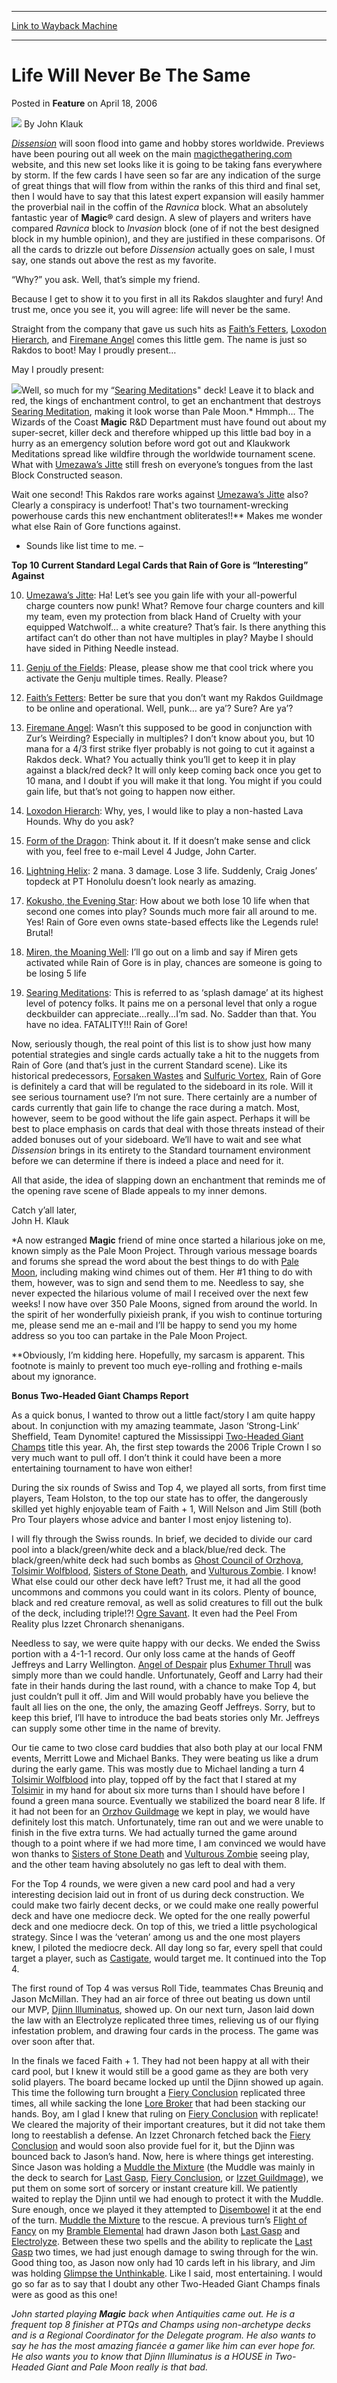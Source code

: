 
---
[Link to Wayback Machine](https://web.archive.org/web/20211021002057/https://magic.wizards.com/en/articles/archive/feature/life-will-never-be-same-2006-04-18)

[_metadata_:author]:- "John Klauk"
[_metadata_:description]:- "Dissension will soon flood into game and hobby stores worldwide. Previews have been pouring out all week on the main magicthegathering.com website, and this new set looks like it is going to be taking fans everywhere by storm. If the few cards I have seen so far are any indication of the surge of great things that will flow from within the ranks of this third and final set,"
[_metadata_:generator]:- "Drupal 7 (http://drupal.org)"
[_metadata_:publish_date]:- "2006-04-18"
[_metadata_:title]:- "Life Will Never Be The Same"
[_metadata_:wayback_capture_timestamp]:- "2021-10-21 00:20:57+00:00"
[_metadata_:wayback_raw_url]:- "https://web.archive.org/web/20211021002057id_/https://magic.wizards.com/en/articles/archive/feature/life-will-never-be-same-2006-04-18"
[_metadata_:wayback_url]:- "https://magic.wizards.com/en/articles/archive/feature/life-will-never-be-same-2006-04-18"
---


Life Will Never Be The Same
===========================



 Posted in **Feature**
 on April 18, 2006 






![](https://media.magic.wizards.com/styles/auth_small/public/generic-avatar-150_334.png)
By John Klauk











[*Dissension*](http://www.wizards.com/default.asp?x=magic/dissension/home) will soon flood into game and hobby stores worldwide. Previews have been pouring out all week on the main [magicthegathering.com](http://www.wizards.com/magic/welcome.asp?cmp=ILC-MTGCOMURL) website, and this new set looks like it is going to be taking fans everywhere by storm. If the few cards I have seen so far are any indication of the surge of great things that will flow from within the ranks of this third and final set, then I would have to say that this latest expert expansion will easily hammer the proverbial nail in the coffin of the *Ravnica* block. What an absolutely fantastic year of **Magic®** card design. A slew of players and writers have compared *Ravnica* block to *Invasion* block (one of if not the best designed block in my humble opinion), and they are justified in these comparisons. Of all the cards to drizzle out before *Dissension* actually goes on sale, I must say, one stands out above the rest as my favorite.

“Why?” you ask. Well, that’s simple my friend.

Because I get to show it to you first in all its Rakdos slaughter and fury! And trust me, once you see it, you will agree: life will never be the same.

Straight from the company that gave us such hits as [Faith’s Fetters](https://gatherer.wizards.com/Pages/Card/Details.aspx?name=Faith%E2%80%99s+Fetters), [Loxodon Hierarch](https://gatherer.wizards.com/Pages/Card/Details.aspx?name=Loxodon+Hierarch), and [Firemane Angel](https://gatherer.wizards.com/Pages/Card/Details.aspx?name=Firemane+Angel) comes this little gem. The name is just so Rakdos to boot! May I proudly present…

May I proudly present:

![](https://media.magic.wizards.com/image_legacy_migration/mpr/images/RainofGore.jpg)Well, so much for my “[Searing Meditation](https://gatherer.wizards.com/Pages/Card/Details.aspx?name=Searing+Meditation)s" deck! Leave it to black and red, the kings of enchantment control, to get an enchantment that destroys [Searing Meditation](https://gatherer.wizards.com/Pages/Card/Details.aspx?name=Searing+Meditation), making it look worse than Pale Moon.\* Hmmph… The Wizards of the Coast **Magic** R&D Department must have found out about my super-secret, killer deck and therefore whipped up this little bad boy in a hurry as an emergency solution before word got out and Klaukwork Meditations spread like wildfire through the worldwide tournament scene. What with [Umezawa’s Jitte](https://gatherer.wizards.com/Pages/Card/Details.aspx?name=Umezawa%E2%80%99s+Jitte) still fresh on everyone’s tongues from the last Block Constructed season.

Wait one second! This Rakdos rare works against [Umezawa’s Jitte](https://gatherer.wizards.com/Pages/Card/Details.aspx?name=Umezawa%E2%80%99s+Jitte) also? Clearly a conspiracy is underfoot! That's two tournament-wrecking powerhouse cards this new enchantment obliterates!!\*\* Makes me wonder what else Rain of Gore functions against.

- Sounds like list time to me. –

**Top 10 Current Standard Legal Cards that Rain of Gore is “Interesting” Against**

10. [Umezawa’s Jitte](https://gatherer.wizards.com/Pages/Card/Details.aspx?name=Umezawa%E2%80%99s+Jitte): Ha! Let’s see you gain life with your all-powerful charge counters now punk! What? Remove four charge counters and kill my team, even my protection from black Hand of Cruelty with your equipped Watchwolf… a white creature? That’s fair. Is there anything this artifact can’t do other than not have multiples in play? Maybe I should have sided in Pithing Needle instead.

9. [Genju of the Fields](https://gatherer.wizards.com/Pages/Card/Details.aspx?name=Genju+of+the+Fields): Please, please show me that cool trick where you activate the Genju multiple times. Really. Please?

8. [Faith’s Fetters](https://gatherer.wizards.com/Pages/Card/Details.aspx?name=Faith%E2%80%99s+Fetters): Better be sure that you don’t want my Rakdos Guildmage to be online and operational. Well, punk… are ya’? Sure? Are ya’?

7. [Firemane Angel](https://gatherer.wizards.com/Pages/Card/Details.aspx?name=Firemane+Angel): Wasn’t this supposed to be good in conjunction with Zur’s Weirding? Especially in multiples? I don’t know about you, but 10 mana for a 4/3 first strike flyer probably is not going to cut it against a Rakdos deck. What? You actually think you’ll get to keep it in play against a black/red deck? It will only keep coming back once you get to 10 mana, and I doubt if you will make it that long. You might if you could gain life, but that’s not going to happen now either.

6. [Loxodon Hierarch](https://gatherer.wizards.com/Pages/Card/Details.aspx?name=Loxodon+Hierarch): Why, yes, I would like to play a non-hasted Lava Hounds. Why do you ask?

5. [Form of the Dragon](https://gatherer.wizards.com/Pages/Card/Details.aspx?name=Form+of+the+Dragon): Think about it. If it doesn’t make sense and click with you, feel free to e-mail Level 4 Judge, John Carter.

4. [Lightning Helix](https://gatherer.wizards.com/Pages/Card/Details.aspx?name=Lightning+Helix): 2 mana. 3 damage. Lose 3 life. Suddenly, Craig Jones’ topdeck at PT Honolulu doesn’t look nearly as amazing.

3. [Kokusho, the Evening Star](https://gatherer.wizards.com/Pages/Card/Details.aspx?name=Kokusho%2C+the+Evening+Star): How about we both lose 10 life when that second one comes into play? Sounds much more fair all around to me. Yes! Rain of Gore even owns state-based effects like the Legends rule! Brutal!

2. [Miren, the Moaning Well](https://gatherer.wizards.com/Pages/Card/Details.aspx?name=Miren%2C+the+Moaning+Well): I’ll go out on a limb and say if Miren gets activated while Rain of Gore is in play, chances are someone is going to be losing 5 life

1. [Searing Meditations](https://gatherer.wizards.com/Pages/Card/Details.aspx?name=Searing+Meditations): This is referred to as ‘splash damage’ at its highest level of potency folks. It pains me on a personal level that only a rogue deckbuilder can appreciate…really…I’m sad. No. Sadder than that. You have no idea. FATALITY!!! Rain of Gore!

Now, seriously though, the real point of this list is to show just how many potential strategies and single cards actually take a hit to the nuggets from Rain of Gore (and that’s just in the current Standard scene). Like its historical predecessors, [Forsaken Wastes](https://gatherer.wizards.com/Pages/Card/Details.aspx?name=Forsaken+Wastes) and [Sulfuric Vortex](https://gatherer.wizards.com/Pages/Card/Details.aspx?name=Sulfuric+Vortex), Rain of Gore is definitely a card that will be regulated to the sideboard in its role. Will it see serious tournament use? I’m not sure. There certainly are a number of cards currently that gain life to change the race during a match. Most, however, seem to be good without the life gain aspect. Perhaps it will be best to place emphasis on cards that deal with those threats instead of their added bonuses out of your sideboard. We’ll have to wait and see what *Dissension* brings in its entirety to the Standard tournament environment before we can determine if there is indeed a place and need for it.

All that aside, the idea of slapping down an enchantment that reminds me of the opening rave scene of Blade appeals to my inner demons.

Catch y’all later,   
 John H. Klauk

\*A now estranged **Magic** friend of mine once started a hilarious joke on me, known simply as the Pale Moon Project. Through various message boards and forums she spread the word about the best things to do with [Pale Moon](https://gatherer.wizards.com/Pages/Card/Details.aspx?name=Pale+Moon), including making wind chimes out of them. Her #1 thing to do with them, however, was to sign and send them to me. Needless to say, she never expected the hilarious volume of mail I received over the next few weeks! I now have over 350 Pale Moons, signed from around the world. In the spirit of her wonderfully pixieish prank, if you wish to continue torturing me, please send me an e-mail and I’ll be happy to send you my home address so you too can partake in the Pale Moon Project.

\*\*Obviously, I’m kidding here. Hopefully, my sarcasm is apparent. This footnote is mainly to prevent too much eye-rolling and frothing e-mails about my ignorance.

**Bonus Two-Headed Giant Champs Report**

As a quick bonus, I wanted to throw out a little fact/story I am quite happy about. In conjunction with my amazing teammate, Jason ‘Strong-Link’ Sheffield, Team Dynomite! captured the Mississippi [Two-Headed Giant Champs](http://www.wizards.com/default.asp?x=events/magic/champs) title this year. Ah, the first step towards the 2006 Triple Crown I so very much want to pull off. I don’t think it could have been a more entertaining tournament to have won either!

During the six rounds of Swiss and Top 4, we played all sorts, from first time players, Team Holston, to the top our state has to offer, the dangerously skilled yet highly enjoyable team of Faith + 1, Will Nelson and Jim Still (both Pro Tour players whose advice and banter I most enjoy listening to).

I will fly through the Swiss rounds. In brief, we decided to divide our card pool into a black/green/white deck and a black/blue/red deck. The black/green/white deck had such bombs as [Ghost Council of Orzhova](https://gatherer.wizards.com/Pages/Card/Details.aspx?name=Ghost+Council+of+Orzhova), [Tolsimir Wolfblood](https://gatherer.wizards.com/Pages/Card/Details.aspx?name=Tolsimir+Wolfblood), [Sisters of Stone Death](https://gatherer.wizards.com/Pages/Card/Details.aspx?name=Sisters+of+Stone+Death), and [Vulturous Zombie](https://gatherer.wizards.com/Pages/Card/Details.aspx?name=Vulturous+Zombie). I know! What else could our other deck have left? Trust me, it had all the good uncommons and commons you could want in its colors. Plenty of bounce, black and red creature removal, as well as solid creatures to fill out the bulk of the deck, including triple!?! [Ogre Savant](https://gatherer.wizards.com/Pages/Card/Details.aspx?name=Ogre+Savant). It even had the Peel From Reality plus Izzet Chronarch shenanigans.

Needless to say, we were quite happy with our decks. We ended the Swiss portion with a 4-1-1 record. Our only loss came at the hands of Geoff Jeffreys and Larry Wellington. [Angel of Despair](https://gatherer.wizards.com/Pages/Card/Details.aspx?name=Angel+of+Despair) plus [Exhumer Thrull](https://gatherer.wizards.com/Pages/Card/Details.aspx?name=Exhumer+Thrull) was simply more than we could handle. Unfortunately, Geoff and Larry had their fate in their hands during the last round, with a chance to make Top 4, but just couldn’t pull it off. Jim and Will would probably have you believe the fault all lies on the one, the only, the amazing Geoff Jeffreys. Sorry, but to keep this brief, I’ll have to introduce the bad beats stories only Mr. Jeffreys can supply some other time in the name of brevity.

Our tie came to two close card buddies that also both play at our local FNM events, Merritt Lowe and Michael Banks. They were beating us like a drum during the early game. This was mostly due to Michael landing a turn 4 [Tolsimir Wolfblood](https://gatherer.wizards.com/Pages/Card/Details.aspx?name=Tolsimir+Wolfblood) into play, topped off by the fact that I stared at my [Tolsimir](https://gatherer.wizards.com/Pages/Card/Details.aspx?name=Tolsimir) in my hand for about six more turns than I should have before I found a green mana source. Eventually we stabilized the board near 8 life. If it had not been for an [Orzhov Guildmage](https://gatherer.wizards.com/Pages/Card/Details.aspx?name=Orzhov+Guildmage) we kept in play, we would have definitely lost this match. Unfortunately, time ran out and we were unable to finish in the five extra turns. We had actually turned the game around though to a point where if we had more time, I am convinced we would have won thanks to [Sisters of Stone Death](https://gatherer.wizards.com/Pages/Card/Details.aspx?name=Sisters+of+Stone+Death) and [Vulturous Zombie](https://gatherer.wizards.com/Pages/Card/Details.aspx?name=Vulturous+Zombie) seeing play, and the other team having absolutely no gas left to deal with them.

For the Top 4 rounds, we were given a new card pool and had a very interesting decision laid out in front of us during deck construction. We could make two fairly decent decks, or we could make one really powerful deck and have one mediocre deck. We opted for the one really powerful deck and one mediocre deck. On top of this, we tried a little psychological strategy. Since I was the ‘veteran’ among us and the one most players knew, I piloted the mediocre deck. All day long so far, every spell that could target a player, such as [Castigate](https://gatherer.wizards.com/Pages/Card/Details.aspx?name=Castigate), would target me. It continued into the Top 4.

The first round of Top 4 was versus Roll Tide, teammates Chas Breuniq and Jason McMillan. They had an air force of three out beating us down until our MVP, [Djinn Illuminatus](https://gatherer.wizards.com/Pages/Card/Details.aspx?name=Djinn+Illuminatus), showed up. On our next turn, Jason laid down the law with an Electrolyze replicated three times, relieving us of our flying infestation problem, and drawing four cards in the process. The game was over soon after that.

In the finals we faced Faith + 1. They had not been happy at all with their card pool, but I knew it would still be a good game as they are both very solid players. The board became locked up until the Djinn showed up again. This time the following turn brought a [Fiery Conclusion](https://gatherer.wizards.com/Pages/Card/Details.aspx?name=Fiery+Conclusion) replicated three times, all while sacking the lone [Lore Broker](https://gatherer.wizards.com/Pages/Card/Details.aspx?name=Lore+Broker) that had been stacking our hands. Boy, am I glad I knew that ruling on [Fiery Conclusion](https://gatherer.wizards.com/Pages/Card/Details.aspx?name=Fiery+Conclusion) with replicate! We cleared the majority of their important creatures, but it did not take them long to reestablish a defense. An Izzet Chronarch fetched back the [Fiery Conclusion](https://gatherer.wizards.com/Pages/Card/Details.aspx?name=Fiery+Conclusion) and would soon also provide fuel for it, but the Djinn was bounced back to Jason’s hand. Now, here is where things get interesting. Since Jason was holding a [Muddle the Mixture](https://gatherer.wizards.com/Pages/Card/Details.aspx?name=Muddle+the+Mixture) (the Muddle was mainly in the deck to search for [Last Gasp](https://gatherer.wizards.com/Pages/Card/Details.aspx?name=Last+Gasp), [Fiery Conclusion](https://gatherer.wizards.com/Pages/Card/Details.aspx?name=Fiery+Conclusion), or [Izzet Guildmage](https://gatherer.wizards.com/Pages/Card/Details.aspx?name=Izzet+Guildmage)), we put them on some sort of sorcery or instant creature kill. We patiently waited to replay the Djinn until we had enough to protect it with the Muddle. Sure enough, once we played it they attempted to [Disembowel](https://gatherer.wizards.com/Pages/Card/Details.aspx?name=Disembowel) it at the end of the turn. [Muddle the Mixture](https://gatherer.wizards.com/Pages/Card/Details.aspx?name=Muddle+the+Mixture) to the rescue. A previous turn’s [Flight of Fancy](https://gatherer.wizards.com/Pages/Card/Details.aspx?name=Flight+of+Fancy) on my [Bramble Elemental](https://gatherer.wizards.com/Pages/Card/Details.aspx?name=Bramble+Elemental) had drawn Jason both [Last Gasp](https://gatherer.wizards.com/Pages/Card/Details.aspx?name=Last+Gasp) and [Electrolyze](https://gatherer.wizards.com/Pages/Card/Details.aspx?name=Electrolyze). Between these two spells and the ability to replicate the [Last Gasp](https://gatherer.wizards.com/Pages/Card/Details.aspx?name=Last+Gasp) two times, we had just enough damage to swing through for the win. Good thing too, as Jason now only had 10 cards left in his library, and Jim was holding [Glimpse the Unthinkable](https://gatherer.wizards.com/Pages/Card/Details.aspx?name=Glimpse+the+Unthinkable). Like I said, most entertaining. I would go so far as to say that I doubt any other Two-Headed Giant Champs finals were as good as this one!

*John started playing **Magic** back when Antiquities came out. He is a frequent top 8 finisher at PTQs and Champs using non-archetype decks and is a Regional Coordinator for the Delegate program. He also wants to say he has the most amazing fiancée a gamer like him can ever hope for. He also wants you to know that Djinn Illuminatus is a HOUSE in Two-Headed Giant and Pale Moon really is that bad.*







